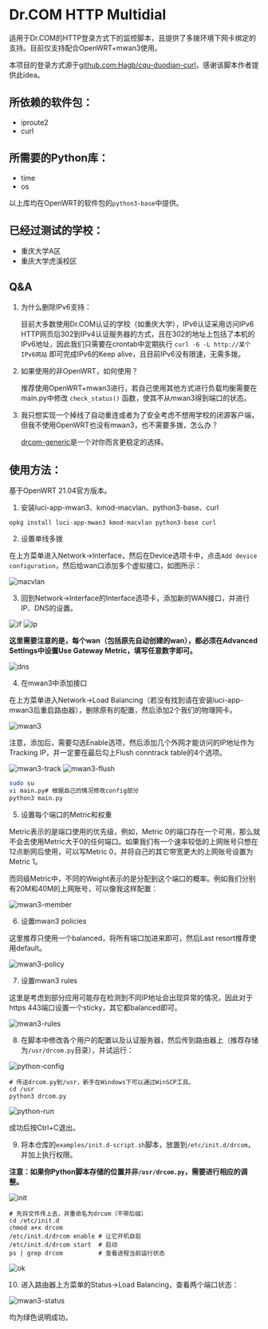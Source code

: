 # Dr.COM HTTP Multidial

适用于Dr.COM的HTTP登录方式下的监控脚本，且提供了多拨环境下网卡绑定的支持。目前仅支持配合OpenWRT+mwan3使用。

本项目的登录方式源于[github.com:Hagb/cqu-duodian-curl](https://github.com/Hagb/cqu-duodian-curl)，感谢该脚本作者提供此idea。

## 所依赖的软件包：

- iproute2
- curl

## 所需要的Python库：

- time
- os

以上库均在OpenWRT的软件包的`python3-base`中提供。

## 已经过测试的学校：

- 重庆大学A区
- 重庆大学虎溪校区

## Q&A

1. 为什么删除IPv6支持：

    目前大多数使用Dr.COM认证的学校（如重庆大学），IPv6认证采用访问IPv6 HTTP网页后302到IPv4认证服务器的方式，且在302的地址上包括了本机的IPv6地址，因此我们只需要在crontab中定期执行 `curl -6 -L http://某个IPv6网站` 即可完成IPv6的Keep alive，且目前IPv6没有限速，无需多拨。

2. 如果使用的非OpenWRT，如何使用？

    推荐使用OpenWRT+mwan3进行，若自己使用其他方式进行负载均衡需要在main.py中修改 `check_status()` 函数，使其不从mwan3得到端口的状态。

3. 我只想实现一个掉线了自动重连或者为了安全考虑不想用学校的闭源客户端，但我不使用OpenWRT也没有mwan3，也不需要多拨，怎么办？
    
    [drcom-generic](https://github.com/drcoms/drcom-generic)是一个对你而言更稳定的选择。

## 使用方法：

基于OpenWRT 21.04官方版本。

1. 安装luci-app-mwan3、kmod-macvlan、python3-base、curl
```shell
opkg install luci-app-mwan3 kmod-macvlan python3-base curl
```
2. 设置单线多拨

在上方菜单进入Network->Interface，然后在Device选项卡中，点击`Add device configuration`，然后给wan口添加多个虚拟接口，如图所示：

![macvlan](images/macvlan.png)

3. 回到Network->Interface的Interface选项卡，添加新的WAN接口，并进行IP、DNS的设置。

![if](images/if.png)
![ip](images/ip.png)

**这里需要注意的是，每个wan（包括原先自动创建的wan），都必须在Advanced Settings中设置Use Gateway Metric，填写任意数字即可。**

![dns](images/dns.png)

4. 在mwan3中添加接口

在上方菜单进入Network->Load Balancing（若没有找到请在安装luci-app-mwan3后重启路由器），删除原有的配置，然后添加2个我们的物理网卡。

![mwan3](images/mwan3.png)

注意，添加后，需要勾选Enable选项，然后添加几个外网才能访问的IP地址作为Tracking IP，并一定要在最后勾上Flush conntrack table的4个选项。

![mwan3-track](images/mwan3-track.png)
![mwan3-flush](images/mwan3-flush.png)


```bash
sudo su
vi main.py# 根据自己的情况修改config部分
python3 main.py
```

5. 设置每个端口的Metric和权重

Metric表示的是端口使用的优先级，例如，Metric 0的端口存在一个可用，那么就不会去使用Metric大于0的任何端口。如果我们有一个速率较低的上网账号只想在12点断网后使用，可以写Metric 0，并将自己的其它带宽更大的上网账号设置为Metric 1。

而同级Metric中，不同的Weight表示的是分配到这个端口的概率。例如我们分别有20M和40M的上网账号，可以像我这样配置：

![mwan3-member](images/mwan3-members.png)

6. 设置mwan3 policies

这里推荐只使用一个balanced，将所有端口加进来即可，然后Last resort推荐使用default。

![mwan3-policy](images/mwan3-policy.png)

7. 设置mwan3 rules

这里是考虑到部分应用可能存在检测到不同IP地址会出现异常的情况，因此对于https 443端口设置一个sticky，其它都balanced即可。

![mwan3-rules](images/mwan3-rules.png)

8. 在脚本中修改各个用户的配置以及认证服务器，然后传到路由器上（推荐存储为`/usr/drcom.py`目录），并试运行：

![python-config](images/python-config.png)

```shell
# 传送drcom.py到/usr，新手在Windows下可以通过WinSCP工具。
cd /usr
python3 drcom.py
```

![python-run](images/python-run.png)

成功后按Ctrl+C退出。

9. 将本仓库的`examples/init.d-script.sh`脚本，放置到`/etc/init.d/drcom`，并加上执行权限。

**注意：如果你Python脚本存储的位置并非`/usr/drcom.py`，需要进行相应的调整。**

![init](images/init.png)
```shell
# 先将文件传上去，并重命名为drcom（不带后缀）
cd /etc/init.d
chmod a+x drcom
/etc/init.d/drcom enable # 让它开机自启
/etc/init.d/drcom start  # 启动
ps | grep drcom          # 查看进程当前运行状态
```
![ok](images/ok.png)


10. 进入路由器上方菜单的Status->Load Balancing，查看两个端口状态：

![mwan3-status](images/mwan3-status.png)

均为绿色说明成功。